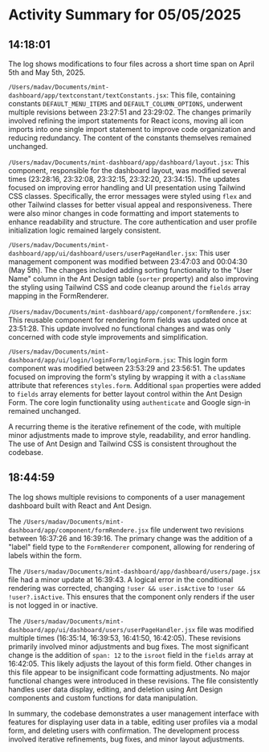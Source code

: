 # Activity Summary for 05/05/2025

## 14:18:01
The log shows modifications to four files across a short time span on April 5th and May 5th, 2025.

`/Users/madav/Documents/mint-dashboard/app/textconstant/textConstants.jsx`: This file, containing constants `DEFAULT_MENU_ITEMS` and `DEFAULT_COLUMN_OPTIONS`, underwent multiple revisions between 23:27:51 and 23:29:02.  The changes primarily involved refining the import statements for React icons, moving all icon imports into one single import statement  to improve code organization and reducing redundancy. The content of the constants themselves remained unchanged.

`/Users/madav/Documents/mint-dashboard/app/dashboard/layout.jsx`: This component, responsible for the dashboard layout, was modified several times (23:28:16, 23:32:08, 23:32:15, 23:32:20, 23:34:15).  The updates focused on improving error handling and UI presentation using Tailwind CSS classes.  Specifically, the error messages were styled using `flex` and other Tailwind classes for better visual appeal and responsiveness.  There were also minor changes in code formatting and import statements to enhance readability and structure.  The core authentication and user profile initialization logic remained largely consistent.

`/Users/madav/Documents/mint-dashboard/app/ui/dashboard/users/userPageHandler.jsx`: This user management component was modified between 23:47:03 and 00:04:30 (May 5th). The changes included adding sorting functionality to the "User Name" column in the Ant Design table (`sorter` property) and also improving the styling using Tailwind CSS  and code cleanup around the `fields` array mapping in the FormRenderer.


`/Users/madav/Documents/mint-dashboard/app/component/formRendere.jsx`: This reusable component for rendering form fields was updated once at 23:51:28. This update involved no functional changes and was only concerned with code style improvements and simplification.


`/Users/madav/Documents/mint-dashboard/app/ui/login/loginForm/loginForm.jsx`:  This login form component was modified between 23:53:29 and 23:56:51. The updates focused on improving the form's styling by wrapping it with a `className` attribute that references `styles.form`.  Additional `span` properties were added to `fields` array elements for better layout control within the Ant Design Form. The core login functionality using `authenticate` and Google sign-in remained unchanged.

A recurring theme is the iterative refinement of the code, with multiple minor adjustments made to improve style, readability, and error handling.  The use of Ant Design and Tailwind CSS is consistent throughout the codebase.


## 18:44:59
The log shows multiple revisions to components of a user management dashboard built with React and Ant Design.

The `/Users/madav/Documents/mint-dashboard/app/component/formRendere.jsx` file underwent two revisions between 16:37:26 and 16:39:16. The primary change was the addition of a "label" field type to the `FormRenderer` component, allowing for rendering of labels within the form.


The `/Users/madav/Documents/mint-dashboard/app/dashboard/users/page.jsx` file had a minor update at 16:39:43.  A logical error in the conditional rendering was corrected, changing `!user && user.isActive` to `!user && !user?.isActive`. This ensures that the component only renders if the user is not logged in or inactive.


The `/Users/madav/Documents/mint-dashboard/app/ui/dashboard/users/userPageHandler.jsx` file was modified multiple times (16:35:14, 16:39:53, 16:41:50, 16:42:05). These revisions primarily involved minor adjustments and bug fixes.  The most significant change is the addition of `span: 12` to the `isroot` field in the `fields` array at 16:42:05.  This likely adjusts the layout of this form field.  Other changes in this file appear to be insignificant code formatting adjustments.  No major functional changes were introduced in these revisions.  The file consistently handles user data display, editing, and deletion using Ant Design components and custom functions for data manipulation.

In summary, the codebase demonstrates a user management interface with features for displaying user data in a table, editing user profiles via a modal form, and deleting users with confirmation.  The development process involved iterative refinements, bug fixes, and minor layout adjustments.
